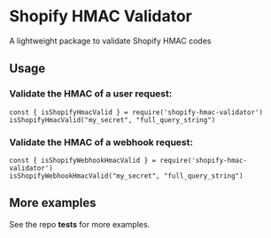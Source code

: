 # Shopify HMAC Validator

A lightweight package to validate Shopify HMAC codes

## Usage

### Validate the HMAC of a user request:

    const { isShopifyHmacValid } = require('shopify-hmac-validator')
    isShopifyHmacValid("my_secret", "full_query_string")

### Validate the HMAC of a webhook request:

    const { isShopifyWebhookHmacValid } = require('shopify-hmac-validator')
    isShopifyWebhookHmacValid("my_secret", "full_query_string")

## More examples

See the repo __tests__ for more examples.